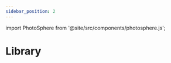 ```yaml
---
sidebar_position: 2
---
```


import PhotoSphere from '@site/src/components/photosphere.js';

# Library

<PhotoSphere path='img/library-equirectangular.jpg' />
